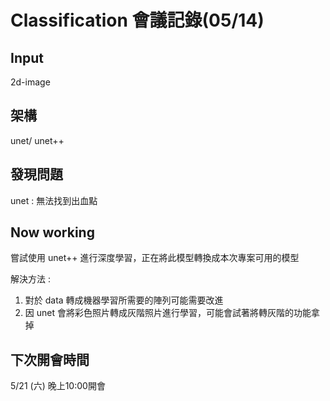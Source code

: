 # Classification 會議記錄(05/14)

## Input

2d-image

## 架構

unet/ unet++

## 發現問題

unet : 無法找到出血點

## Now working

嘗試使用 unet++ 進行深度學習，正在將此模型轉換成本次專案可用的模型

解決方法 :

1. 對於 data 轉成機器學習所需要的陣列可能需要改進
2. 因 unet 會將彩色照片轉成灰階照片進行學習，可能會試著將轉灰階的功能拿掉

## 下次開會時間

5/21 (六) 晚上10:00開會